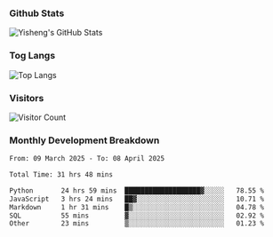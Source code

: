 ### Github Stats
![Yisheng's GitHub Stats](https://github-readme-stats-9qabuvhk1-gongyisheng.vercel.app/api?username=gongyisheng&count_private=true&show_icons=true)
### Tog Langs
![Top Langs](https://github-readme-stats-9qabuvhk1-gongyisheng.vercel.app/api/top-langs/?username=gongyisheng&layout=compact)
### Visitors
![Visitor Count](https://profile-counter.glitch.me/gongyisheng/count.svg)
### Monthly Development Breakdown
<!--START_SECTION:waka-->

```txt
From: 09 March 2025 - To: 08 April 2025

Total Time: 31 hrs 48 mins

Python       24 hrs 59 mins  ███████████████████▓░░░░░   78.55 %
JavaScript   3 hrs 24 mins   ██▓░░░░░░░░░░░░░░░░░░░░░░   10.71 %
Markdown     1 hr 31 mins    █▒░░░░░░░░░░░░░░░░░░░░░░░   04.78 %
SQL          55 mins         ▓░░░░░░░░░░░░░░░░░░░░░░░░   02.92 %
Other        23 mins         ▒░░░░░░░░░░░░░░░░░░░░░░░░   01.23 %
```

<!--END_SECTION:waka-->
